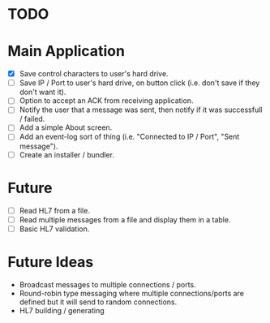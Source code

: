 TODO
====

# Main Application
- [x] Save control characters to user's hard drive.
- [ ] Save IP / Port to user's hard drive, on button click (i.e. don't save if they don't want it).
- [ ] Option to accept an ACK from receiving application.
- [ ] Notify the user that a message was sent, then notify if it was successfull / failed.
- [ ] Add a simple About screen.
- [ ] Add an event-log sort of thing (i.e. "Connected to IP / Port", "Sent message").
- [ ] Create an installer / bundler.

# Future
- [ ] Read HL7 from a file.
- [ ] Read multiple messages from a file and display them in a table.
- [ ] Basic HL7 validation.

# Future Ideas
- Broadcast messages to multiple connections / ports.
- Round-robin type messaging where multiple connections/ports are defined but it will send to random connections.
- HL7 building / generating
